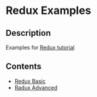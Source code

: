 # Redux Examples #

## Description
Examples for [Redux tutorial](http://redux.js.org/index.html)

## Contents
* [Redux Basic](./Reddit-api/)
* [Radux Advanced](./Todo-List/)
